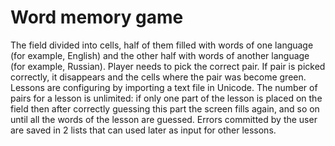 # Word memory game
  The field divided into cells, half of them filled with words of one language (for example, English) and the other half with words of another language (for example, Russian). Player needs to pick the correct pair. If pair is picked correctly, it disappears and the cells where the pair was become green. 
  Lessons are configuring by importing a text file in Unicode. The number of pairs for a lesson is unlimited: if only one part of the lesson is placed on the field then after correctly guessing this part the screen fills again, and so on until all the words of the lesson are guessed.
Errors committed by the user are saved in 2 lists that can used later as input for other lessons.
